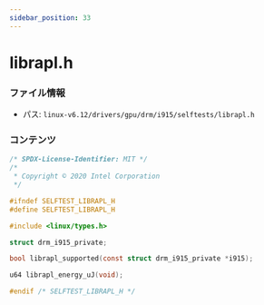 ```yaml
---
sidebar_position: 33
---
```

# librapl.h

### ファイル情報

- パス: `linux-v6.12/drivers/gpu/drm/i915/selftests/librapl.h`

### コンテンツ

```h
/* SPDX-License-Identifier: MIT */
/*
 * Copyright © 2020 Intel Corporation
 */

#ifndef SELFTEST_LIBRAPL_H
#define SELFTEST_LIBRAPL_H

#include <linux/types.h>

struct drm_i915_private;

bool librapl_supported(const struct drm_i915_private *i915);

u64 librapl_energy_uJ(void);

#endif /* SELFTEST_LIBRAPL_H */

```

